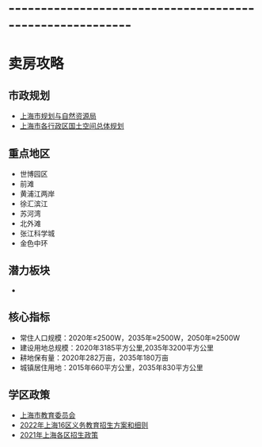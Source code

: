 # ---------------------------------------------------------
# 卖房攻略
## 市政规划
* [上海市规划与自然资源局](https://ghzyj.sh.gov.cn/?medium=01&key2=%EF%BF%BD%EF%BF%BD%C3%AF%EF%BF%BD%EF%BF%BD|&category_path=01.00.00.00.00.00)<br>
* [上海市各行政区国土空间总体规划](https://ghzyj.sh.gov.cn/ghjh/)<br>
## 重点地区
* 世博园区
* 前滩
* 黄浦江两岸
* 徐汇滨江
* 苏河湾
* 北外滩
* 张江科学城
* 金色中环
## 潜力板块
* 
## 核心指标
* 常住人口规模：2020年≤2500W，2035年≈2500W，2050年≈2500W
* 建设用地总规模：2020年3185平方公里,2035年3200平方公里
* 耕地保有量：2020年282万亩，2035年180万亩
* 城镇居住用地：2015年660平方公里，2035年830平方公里
## 学区政策
* [上海市教育委员会](http://edu.sh.gov.cn/jyzt_index/index.html)<br>
* [2022年上海16区义务教育招生方案和细则](https://mp.weixin.qq.com/s/qShyxqlPaA9m0sNwLrewMQ)<br>
* [2021年上海各区招生政策](https://edu.sh.gov.cn/gqzszc/)<br>

